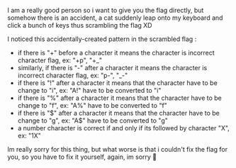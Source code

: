 I am a really good person so i want to give you the flag directly, but somehow there is an accident, a cat suddenly leap onto my keyboard and click a bunch of keys thus scrambling the flag XD

I noticed this accidentally-created pattern in the scrambled flag :

- if there is "+" before a character it means the character is incorrect character flag, ex: "+p", "+_"
- similarly, if there is "-" after a character it means the character is incorrect character flag, ex: "p-", "_-"
- if there is "!" after a character it means that the character have to be change to "i", ex: "A!" have to be converted to "i"
- if there is "%" after a character it means that the character have to be change to "f", ex: "A%" have to be converted to "f"
- if there is "$" after a character it means that the character have to be change to "g", ex: "A$" have to be converted to "g"
- a number character is correct if and only if its followed by character "X", ex: "1X"

Im really sorry for this thing, but what worse is that i couldn't fix the flag for you, so you have to fix it yourself, again, im sorry 🙏